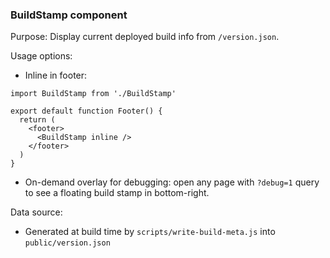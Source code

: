 ### BuildStamp component

Purpose: Display current deployed build info from `/version.json`.

Usage options:
- Inline in footer:
```tsx
import BuildStamp from './BuildStamp'

export default function Footer() {
  return (
    <footer>
      <BuildStamp inline />
    </footer>
  )
}
```

- On-demand overlay for debugging: open any page with `?debug=1` query to see a floating build stamp in bottom-right.

Data source:
- Generated at build time by `scripts/write-build-meta.js` into `public/version.json`


